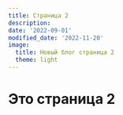 ```yaml
---
title: Страница 2
description:
date: '2022-09-01'
modified_date: '2022-11-20'
image:
  title: Новый блог страница 2
  theme: light
---
```


# Это страница 2
